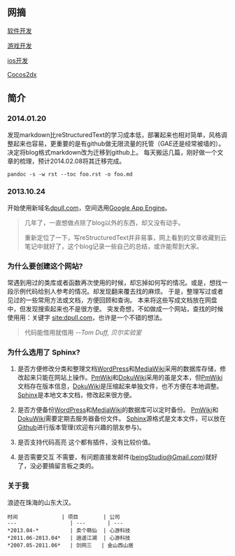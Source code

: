 ## 网摘 ##

[软件开发](http://note.youdao.com/share/?id=98d4cc7c45dd93698068f817624f0a55&type=notebook) 

[游戏开发](http://note.youdao.com/share/?id=f67656648a21d1bc252b629766acd8ad&type=notebook)

[ios开发](http://note.youdao.com/share/?id=2016550f90f367a3cb56a6741cf88772&type=notebook)

[Cocos2dx](http://note.youdao.com/share/?id=3324a2ae97dccb7e12e915f9a609e8b6&type=notebook)

## 简介 ##

### 2014.01.20 ###
发现markdown比reStructuredText的学习成本低，部署起来也相对简单，风格调整起来也容易，更重要的是有github做无限流量的托管（GAE还是经常被墙的）。
决定将blog格式markdown改为迁移到github上。
每天搬运几篇，刚好做一个文章的梳理，预计2014.02.08将其迁移完成。

    pandoc -s -w rst --toc foo.rst -o foo.md

### 2013.10.24 ###
开始使用新域名[dpull.com]，空间选用[Google App Engine]。

> 几年了，一直想做点除了blog以外的东西，却又没有动手。
> 
>  重新定位了一下，写reStructuredText并非易事，网上看到的文章收藏到云笔记中就好了，这个blog记录一些自己的总结，或许能帮到大家。

    
[dpull.com]: http://www.dpull.com
[Google App Engine]: https://appengine.google.com

### 为什么要创建这个网站? ###
常遇到用过的类库或者函数再次使用的时候，却忘掉如何写的情况。或是，想找一段示例代码给别人参考的情况。却发现翻来覆去找的麻烦。
于是，整理写过或者见过的一些常用方法或文档，方便回顾和查询。
本来将这些写成文档放在网盘中，但发现搜索起来也不是很方便。
突发奇想，不如做成一个网站，查找的时候使用用：关键字 [site:dpull.com]，也许是一个不错的想法。

> 代码能借用就借用 
> *--Tom Duff, 贝尔实验室*


### 为什么选用了 Sphinx? ###

1. 是否方便修改分类和整理文档[WordPress]和[MediaWiki]采用的数据库存储，修改起来只能在网站上操作。[PmWiki]和[DokuWiki]采用的虽是文本，但[PmWiki]文档存在版本信息，[DokuWiki]是压缩起来单独文件，也不方便在本地调整。[Sphinx]是本地文本文档，修改起来很方便。

1. 是否方便备份[WordPress]和[MediaWiki]的数据库可以定时备份。
   [PmWiki]和[DokuWiki]需要定期去服务器备份文件。 [Sphinx]源格式是文本文件，可以放在 [Github]进行版本管理(欢迎有兴趣的朋友参与)。

1. 是否支持代码高亮 这个都有插件，没有比较价值。

1. 是否需要交互
   不需要，有问题直接发邮件(beingStudio@Gmail.com)就好了，没必要搞留言板之类的。

[WordPress]: http://wordpress.org/
[MediaWiki]: http://mediawiki.org/
[PmWiki]: http://pmwiki.org/
[DokuWiki]: http://dokuwiki.org/
[Sphinx]: http://sphinx.pocoo.org/
[Github]: https://github.com/dpull/dpull.github.io
[site:dpull.com]: http://www.google.com.hk/search?q=site%3Adpull.com

### 关于我 ###

浪迹在珠海的山东大汉。

	时间 				| 项目 		| 公司
	---  				| --- 		| ---
	*2013.04-* 			| 卖个萌仙 	| 心游科技
	*2011.06-2013.04* 	| 逍遥江湖 	| 心游科技
	*2007.05-2011.06* 	| 剑网三 	| 金山西山居
